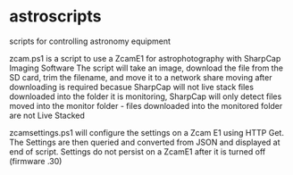 # astroscripts
scripts for controlling astronomy equipment

zcam.ps1 is a script to use a ZcamE1 for astrophotography with SharpCap Imaging Software
The script will take an image, download the file from the SD card, trim the filename, and move it to a network share
moving after downloading is required becasue SharpCap will not live stack files downloaded into the folder it is monitoring, 
SharpCap will only detect files moved into the monitor folder - files downloaded into the monitored folder are not Live Stacked

zcamsettings.ps1 will configure the settings on a Zcam E1 using HTTP Get.
The Settings are then queried and converted from JSON and displayed at end of script.
Settings do not persist on a ZcamE1 after it is turned off (firmware .30) 
